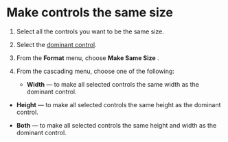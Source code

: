 
# Make controls the same size




1. Select all the controls you want to be the same size.
    
2. Select the [dominant control](7ce2c60f-29fb-96e2-2516-73c99a6e7cff.md).
    
3. From the  **Format** menu, choose **Make Same Size** .
    
4. From the cascading menu, choose one of the following:
    
    
    
      -  **Width** — to make all selected controls the same width as the dominant control.
    
  -  **Height** — to make all selected controls the same height as the dominant control.
    
  -  **Both** — to make all selected controls the same height and width as the dominant control.
    

    
    



